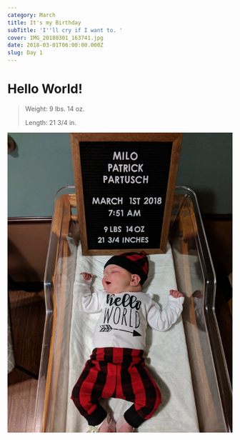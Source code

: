 ```yaml
---
category: March
title: It's my Birthday
subTitle: 'I''ll cry if I want to. '
cover: IMG_20180301_163741.jpg
date: 2018-03-01T06:00:00.000Z
slug: Day 1
---
```

# Hello World!

> Weight: 9 lbs. 14 oz.
>
> Length: 21 3/4 in.

![Milo](./IMG_20180301_163741.jpg)
